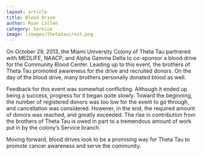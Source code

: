 ```yaml
---
layout: article
title: Blood Drive
author: Ryan Callen
category: Service
image: /images/thetataucrest.png
---
```


On October 29, 2013, the Miami University Colony of Theta Tau partnered
with MEDLIFE, NAACP, and Alpha Gamma Delta to co-sponsor a blood drive for the 
Community Blood Center. Leading up to this event, the brothers of Theta Tau 
promoted awareness for the drive and recruited donors. On the day of the blood 
drive, many brothers personally donated blood as well.

Feedback for this event was somewhat conflicting. Although it ended up 
being a success, progress for it began quite slowly. Toward the beginning, the 
number of registered donors was too low for the event to go through, and 
cancellation was considered. However, in the end, the required amount of donors 
was reached, and greatly exceeded. The rise in contribution from the brothers of 
Theta Tau is owed in part to a tremendous amount of work put in by the colony’s 
Service branch.

Moving forward, blood drives look to be a promising way for Theta Tau to 
promote cancer awareness and serve the community.